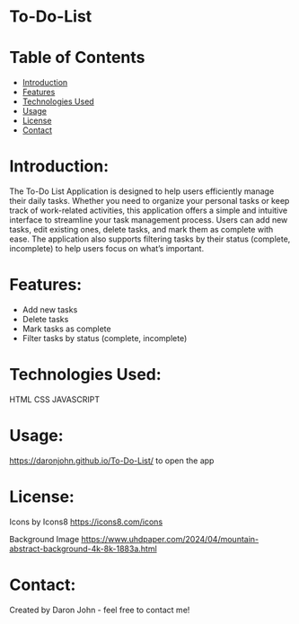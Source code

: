 # To-Do-List
# Table of Contents
- [Introduction](#introduction)
- [Features](#features)
- [Technologies Used](#technologies-used)
- [Usage](#usage)
- [License](#license)
- [Contact](#contact)

# Introduction:
The To-Do List Application is designed to help users efficiently manage their daily tasks. Whether you need to organize your personal tasks or keep track of work-related activities, this application offers a simple and intuitive interface to streamline your task management process. Users can add new tasks, edit existing ones, delete tasks, and mark them as complete with ease. The application also supports filtering tasks by their status (complete, incomplete) to help users focus on what’s important. 

# Features:
- Add new tasks
- Delete tasks
- Mark tasks as complete
- Filter tasks by status (complete, incomplete)

# Technologies Used:
HTML CSS JAVASCRIPT

# Usage:
https://daronjohn.github.io/To-Do-List/ to open the app

# License:
Icons by Icons8
https://icons8.com/icons

Background Image
https://www.uhdpaper.com/2024/04/mountain-abstract-background-4k-8k-1883a.html

# Contact:
Created by Daron John - feel free to contact me!
